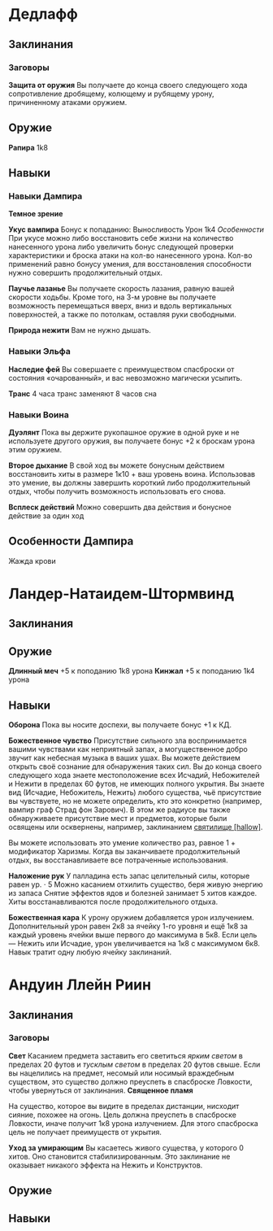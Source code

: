# Дедлафф

## Заклинания
### Заговоры
**Защита от оружия**
Вы получаете до конца своего следующего хода сопротивление дробящему, колющему и рубящему урону, причиненному атаками оружием.

## Оружие
**Рапира**
1k8
## Навыки
### Навыки Дампира
**Темное зрение**

**Укус вампира**
Бонус к попаданию: Выносливость
Урон 1k4
*Особенности*
При укусе можно либо
восстановить себе жизни на количество нанесенного урона либо
увеличить бонус следующей проверки характеристики и броска атаки на кол-во нанесенного урона.
Кол-во применений равно  бонусу умения, для восстановления способности нужно совершить продолжительный отдых.

**Паучье лазанье**
Вы получаете скорость лазания, равную вашей скорости ходьбы. Кроме того, на 3-м уровне вы получаете возможность перемещаться вверх, вниз и вдоль вертикальных поверхностей, а также по потолкам, оставляя руки свободными.

**Природа нежити**
Вам не нужно дышать.

### Навыки Эльфа
**Наследие фей**
Вы совершаете с преимуществом спасброски от состояния «очарованный», и вас невозможно магически усыпить.

**Транс**
4 часа транс заменяют 8 часов сна


### Навыки Воина
**Дуэлянт**
Пока вы держите рукопашное оружие в одной руке и не используете другого оружия, вы получаете бонус +2 к броскам урона этим оружием.

**Второе дыхание**
В свой ход вы можете бонусным действием восстановить хиты в размере 1к10 + ваш уровень воина. Использовав это умение, вы должны завершить короткий либо продолжительный отдых, чтобы получить возможность использовать его снова.

**Всплеск действий**
Можно совершить два действия и бонусное действие за один ход
## Особенности Дампира
Жажда крови

# Ландер-Натаидем-Штормвинд
## Заклинания
## Оружие
**Длинный меч**
+5 к поподанию 1k8 урона
**Кинжал**
+5 к поподанию 1k4 урона
## Навыки
**Оборона**
Пока вы носите доспехи, вы получаете бонус +1 к КД.

**Божественное чувство**
Присутствие сильного зла воспринимается вашими чувствами как неприятный запах, а могущественное добро звучит как небесная музыка в ваших ушах. Вы можете действием открыть своё сознание для обнаружения таких сил. Вы до конца своего следующего хода знаете местоположение всех Исчадий, Небожителей и Нежити в пределах 60 футов, не имеющих полного укрытия. Вы знаете вид (Исчадие, Небожитель, Нежить) любого существа, чьё присутствие вы чувствуете, но не можете определить, кто это конкретно (например, вампир граф Страд фон Зарович). В этом же радиусе вы также обнаруживаете присутствие мест и предметов, которые были освящены или осквернены, например, заклинанием [святилище [hallow]](https://dnd.su/spells/310-hallow/).

Вы можете использовать это умение количество раз, равное 1 + модификатор Харизмы. Когда вы заканчиваете продолжительный отдых, вы восстанавливаете все потраченные использования.

**Наложение рук**
У палладина есть запас целительный силы, которые равен ур. $\cdot$ 5
Можно касанием отхилить существо, беря живую энергию из запаса
Снятие эффектов ядов и болезней занимает 5 хитов каждое.
Хиты восстанавливаются после продолжительного отдыха.

**Божественная кара**
К урону оружием добавляется урон излучением.
Дополнительный урон равен 2к8 за ячейку 1-го уровня и ещё 1к8 за каждый уровень ячейки выше первого до максимума в 5к8. Если цель — Нежить или Исчадие, урон увеличивается на 1к8 с максимумом 6к8. Навык тратит одну любую ячейку заклинаний.


# Андуин Ллейн Риин
## Заклинания
### Заговоры

**Свет**
Касанием предмета заставить его светиться *ярким светом* в пределах 20 футов и *тусклым светом* в пределах 20 футов свыше. Если вы нацелились на предмет, несомый или носимый враждебным существом, это существо должно преуспеть в спасброске Ловкости, чтобы увернуться от заклинания.
**Священное пламя**

На существо, которое вы видите в пределах дистанции, нисходит сияние, похожее на огонь. Цель должна преуспеть в спасброске Ловкости, иначе получит 1к8 урона излучением. Для этого спасброска цель не получает преимуществ от укрытия.

**Уход за умирающим**
Вы касаетесь живого существа, у которого 0 хитов. Оно становится стабилизированным. Это заклинание не оказывает никакого эффекта на Нежить и Конструктов.


## Оружие
## Навыки
